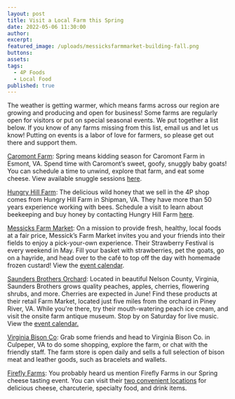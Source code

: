 ```yaml
---
layout: post
title: Visit a Local Farm this Spring
date: 2022-05-06 11:30:00
author:
excerpt:
featured_image: /uploads/messicksfarmmarket-building-fall.png
buttons:
assets:
tags:
  - 4P Foods
  - Local Food
published: true
---
```

<div class="editable"><p>The weather is getting warmer, which means farms across our region are growing and producing and open for business! Some farms are regularly open for visitors or put on special seasonal events. We put together a list below. If you know of any farms missing from this list, email us and let us know! Putting on events is a labor of love for farmers, so please get out there and support them.</p><p><a href="https://4pfoods.com/farmers/caromont-farm/">Caromont Farm</a>: Spring means kidding season for Caromont Farm in Esmont, VA. Spend time with Caromont&rsquo;s sweet, goofy, snuggly baby goats! You can schedule a time to unwind, explore that farm, and eat some cheese. View available snuggle sessions <a href="http://www.caromontcheese.com/events-2">here</a>.</p><p><a href="https://www.hungryhillhoney.com/our-story">Hungry Hill Farm</a>: The delicious wild honey that we sell in the 4P shop comes from Hungry Hill Farm in Shipman, VA. They have more than 50 years experience working with bees. Schedule a visit to learn about beekeeping and buy honey by contacting Hungry Hill Farm <a href="https://www.hungryhillhoney.com/our-farm">here</a>.</p><p><a href="https://www.messicksfarmmarket.com/">Messicks Farm Market</a>: On a mission to provide fresh, healthy, local foods at a fair price, Messick&rsquo;s Farm Market invites you and your friends into their fields to enjoy a pick-your-own experience. Their Strawberry Festival is every weekend in May. Fill your basket with strawberries, pet the goats, go on a hayride, and head over to the caf&eacute; to top off the day with homemade frozen custard! View the <a href="https://www.messicksfarmmarket.com/calendar/">event calendar</a>.&nbsp;</p><p><a href="https://www.saundersbrothersfarmmarket.com/">Saunders Brothers Orchard</a>: Located in beautiful Nelson County, Virginia, Saunders Brothers grows quality peaches, apples, cherries, flowering shrubs, and more. Cherries are expected in June! Find these products at their retail Farm Market, located just five miles from the orchard in Piney River, VA. While you're there, try their mouth-watering peach ice cream, and visit the onsite farm antique museum. Stop by on Saturday for live music. View the <a href="https://www.saundersbrothersfarmmarket.com/saturday-events?view=calendar&amp;month=05-2022">event calendar.</a></p><p><a href="https://virginiabison.com/">Virginia Bison Co</a>: Grab some friends and head to Virginia Bison Co. in Culpeper, VA to do some shopping, explore the farm, or chat with the friendly staff. The farm store is open daily and sells a full selection of bison meat and leather goods, such as bracelets and wallets.</p><p><a href="https://4pfoods.com/farmers/firefly-farms/">Firefly Farms</a>: You probably heard us mention Firefly Farms in our Spring cheese tasting event. You can visit their <a href="https://www.fireflyfarms.com/retailmarkets">two convenient locations</a> for delicious cheese, charcuterie, specialty food, and drink items.</p></div>
